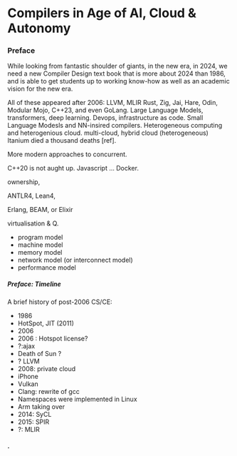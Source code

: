 # Compilers in Age of AI, Cloud & Autonomy
<!-- of AI, AV & ML . LLM? edge (power) -->


### Preface
While looking from fantastic shoulder of giants, in the new era,
in 2024, we need a new Compiler Design text book that is more about 2024 than 1986,
and is able to get students up to working know-how as well as an academic vision for the new era.

All of these appeared after 2006:
LLVM, MLIR
Rust, Zig, Jai, Hare, Odin, Modular Mojo, C++23, and even GoLang.
Large Language Models, transformers, deep learning.
Devops, infrastructure as code.
Small Language Modesls and NN-insired compilers.
Heterogeneous computing and heterogenious cloud.
multi-cloud, hybrid cloud (heterogeneous)
Itanium died a thousand deaths [ref].

More modern approaches to concurrent.

C++20 is not aught up.
Javascript ...
Docker.

ownership, 

ANTLR4, 
Lean4,

Erlang, BEAM, or Elixir

virtualisation & Q.

* program model
* machine model
* memory model
* network model (or interconnect model)
* performance model


##### Preface: Timeline
A brief history of post-2006 CS/CE:

* 1986
* HotSpot, JIT (2011)
* 2006
* 2006 : Hotspot license?
* ?:ajax
* Death of Sun ?
* ? LLVM
* 2008: private cloud
* iPhone
* Vulkan
* Clang: rewrite of gcc
* Namespaces were implemented in Linux
* Arm taking over
* 2014: SyCL
* 2015: SPIR
* ?: MLIR

#### .
